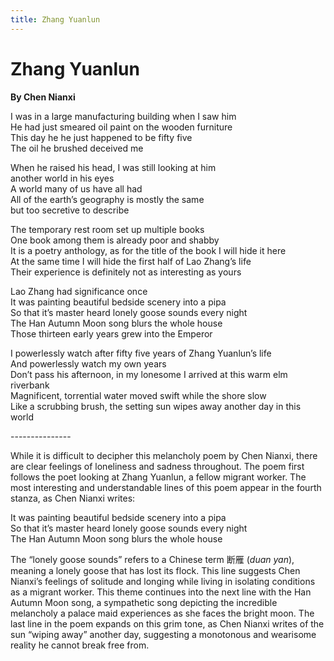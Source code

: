 ```yaml
---
title: Zhang Yuanlun
---
```

# Zhang Yuanlun
**By Chen Nianxi**

I was in a large manufacturing building when I saw him<br />
He had just smeared oil paint on the wooden furniture<br />
This day he he just happened to be fifty five<br />
The oil he brushed deceived me<br />

When he raised his head, I was still looking at him<br />
another world in his eyes<br />
A world many of us have all had<br />
All of the earth’s geography is mostly the same<br />
but too secretive to describe<br />

The temporary rest room set up multiple books<br />
One book among them is already poor and shabby<br />
It is a poetry anthology, as for the title of the book I will hide it here<br />
At the same time I will hide the first half of Lao Zhang’s life<br />
Their experience is definitely not as interesting as yours<br />

Lao Zhang had significance once<br />
It was painting beautiful bedside scenery into a pipa<br />
So that it’s master heard lonely goose sounds every night<br />
The Han Autumn Moon song blurs the whole house<br />
Those thirteen early years grew into the Emperor<br />

I powerlessly watch after fifty five years of Zhang Yuanlun’s life<br />
And powerlessly watch my own years<br />
Don’t pass his afternoon, in my lonesome I arrived at this warm elm riverbank<br />
Magnificent, torrential water moved swift while the shore slow<br />
Like a scrubbing brush, the setting sun wipes away another day in this world<br />


---------------<br />


While it is difficult to decipher this melancholy poem by Chen Nianxi, there are clear feelings of loneliness and sadness throughout. The poem first follows the poet looking at Zhang Yuanlun,  a fellow migrant worker. The most interesting and understandable lines of this poem appear in the fourth stanza, as Chen Nianxi writes:

It was painting beautiful bedside scenery into a pipa<br />
So that it’s master heard lonely goose sounds every night<br />
The Han Autumn Moon song blurs the whole house<br />

The “lonely goose sounds” refers to a Chinese term 断雁 (*duan yan*), meaning a lonely goose that has lost its flock. This line suggests Chen Nianxi’s feelings of solitude and longing while living in isolating conditions as a migrant worker. This theme continues into the next line with the Han Autumn Moon song, a sympathetic song depicting the incredible melancholy a palace maid experiences as she faces the bright moon. The last line in the poem expands on this grim tone, as Chen Nianxi writes of the sun “wiping away” another day, suggesting a monotonous and wearisome reality he cannot break free from.
